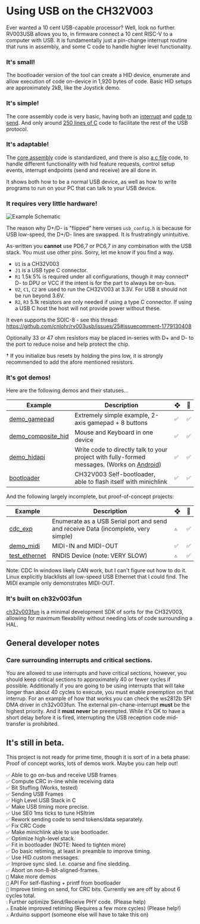 # Using USB on the CH32V003

Ever wanted a 10 cent USB-capable processor? Well, look no further. RV003USB allows you to, in firmware connect a 10 cent RISC-V to a computer with USB. It is fundamentally just a pin-change interrupt routine that runs in assembly, and some C code to handle higher level functionality.

### It's small!

The bootloader version of the tool can create a HID device, enumerate and allow execution of code on-device in 1,920 bytes of code.  Basic HID setups are approximately 2kB, like the Joystick demo.

### It's simple!

The core assembly code is very basic, having both an [interrupt](https://github.com/cnlohr/rv003usb/blob/master/rv003usb/rv003usb.S#L43) and [code to send](https://github.com/cnlohr/rv003usb/blob/master/rv003usb/rv003usb.S#L547).   And only around [250 lines of C](https://github.com/cnlohr/rv003usb/blob/master/rv003usb/rv003usb.c) code to facilitate the rest of the USB protocol.    

### It's adaptable!

The [core assembly](https://github.com/cnlohr/rv003usb/blob/master/rv003usb/rv003usb.S) code is standardized, and there is also [a c file](https://github.com/cnlohr/rv003usb/blob/master/rv003usb/rv003usb.c) code, to handle different functionality with hid feature requests, control setup events, interrupt endpoints (send and receive) are all done in.

It shows both how to be a normal USB device, as well as how to write programs to run on your PC that can talk to your USB device.

### It requires very little hardware!

![Example Schematic](https://raw.githubusercontent.com/cnlohr/rv003usb/master/doc/schematic.png)

The reason why D+/D- is "flipped" here verses `usb_config.h` is because for USB low-speed, the D+/D- lines are swapped. It is frustratingly unintuitive.

As-written you **cannot** use PD6,7 or PC6,7 in any combination with the USB stack.  You must use other pins.  Sorry, let me know if you find a way.

 * `U1` is a CH32V003
 * `J1` is a USB type C connector.
 * `R1` 1.5k 5% is required under all configurations, though it may connect† D- to DPU or VCC if the intent is for the part to always be on-bus.
 * `U2`, `C1`, `C2` are used to run the CH32V003 at 3.3V.  For USB it should not be run beyond 3.6V.
 * `R2`, `R3` 5.1k resistors are only needed if using a type C connector.  If using a USB C host the host will not provide power without these.

It even supports the SOIC-8 - see this thread: https://github.com/cnlohr/rv003usb/issues/25#issuecomment-1779130408

Optionally 33 or 47 ohm resistors may be placed in-series with D+ and D- to the port to reduce noise and help protect the chip.

† If you initialize bus resets by holding the pins low, it is strongly recommended to add the afore mentioned resistors.

### It's got demos!

Here are the following demos and their statuses...

| Example      | Description | ❖ | 🐧 |
| ------------ | ----------- | --------------- | ------------- |
| [demo_gamepad](https://github.com/cnlohr/rv003usb/tree/master/demo_gamepad) | Extremely simple example, 2-axis gamepad + 8 buttons | `✅` | `✅` |
| [demo_composite_hid](https://github.com/cnlohr/rv003usb/tree/master/demo_composite_hid) | Mouse and Keyboard in one device | `✅` | `✅` |
| [demo_hidapi](https://github.com/cnlohr/rv003usb/tree/master/demo_hidapi) | Write code to directly talk to your project with fully-formed messages. (Works on [Android](https://github.com/cnlohr/androidusbtest)) | `✅` | `✅` |
| [bootloader](https://github.com/cnlohr/rv003usb/tree/master/bootloader) | CH32V003 Self-bootloader, able to flash itself with minichlink | `✅` | `✅` |

And the following largely incomplete, but proof-of-concept projects:

| Example      | Description | ❖ | 🐧 |
| ------------ | ----------- | --------------- | ------------- |
| [cdc_exp](https://github.com/cnlohr/rv003usb/tree/master/testing/cdc_exp) | Enumerate as a USB Serial port and send and receive Data (incomplete, very simple) | `⚠️` | `✅` | :question: |
| [demo_midi](https://github.com/cnlohr/rv003usb/tree/master/testing/demo_midi) | MIDI-IN and MIDI-OUT | `✅` | `✅` |
| [test_ethernet](https://github.com/cnlohr/rv003usb/tree/master/testing/test_ethernet) | RNDIS Device (note: VERY SLOW) | `⚠️` | `✅` |

Note: CDC In windows likely CAN work, but I can't figure out how to do it.  Linux explicitly blacklists all low-speed USB Ethernet that I could find.  The MIDI example only demonstrates MIDI-OUT.

### It's built on ch32v003fun

[ch32v003fun](https://github.com/cnlohr/ch32v003fun) is a minimal development SDK of sorts for the CH32V003, allowing for maximum flexability without needing lots of code surrounding a HAL.

## General developer notes

### Care surrounding interrupts and critical sections.

You are allowed to use interrupts and have critical sections, however, you should keep critical sections to approximately 40 or fewer cycles if possible.  Additionally if you are going to be using interrupts that will take longer than about 40 cycles to execute, you must enable preemption on that interrup.  For an example of how that works you can check the ws2812b SPI DMA driver in ch32v003fun.  The external pin-chane-interrupt **must** be the highest priority. And it **must never** be preempted.  While it's OK to have a short delay before it is fired, interrupting the USB reception code mid-transfer is prohibited.

## It's still in beta.

This project is not ready for prime time, though it is sort of in a beta phase.  Proof of concept works, lots of demos work.  Maybe you can help out!

`✅` Able to go on-bus and receive USB frames  
`✅` Compute CRC in-line while receiving data  
`✅` Bit Stuffing (Works, tested)  
`✅` Sending USB Frames  
`✅` High Level USB Stack in C  
`✅` Make USB timing more precise.  
`✅` Use SE0 1ms ticks to tune HSItrim  
`✅` Rework sending code to send tokens/data separately.  
`✅` Fix CRC Code  
`✅` Make minichlink able to use bootloader.  
`✅` Optimize high-level stack.  
`✅` Fit in bootloader (NOTE: Need to tighten more)  
`✅` Do basic retiming, at least in preamble to improve timing.  
`✅` Use HID custom messages.  
`✅` Improve sync sled.  I.e. coarse and fine sledding.  
`✅` Abort on non-8-bit-aligned-frames.  
`🔳` Make more demos  
`🔳` API For self-flashing + printf from bootloader  
`🔳` Improve timing on send, for CRC bits.  Currently we are off by about 6 cycles total.  
`❕` Further optimize Send/Receive PHY code. (Please help)  
`⚠️` Enable improved retiming (Requires a few more cycles) (Please help!)  
`⚠️`  Arduino support (someone else will have to take this on)  

